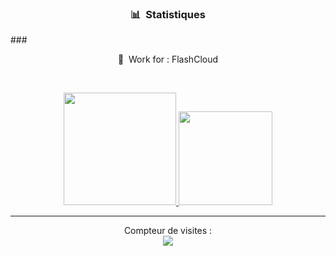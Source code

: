 ### <p align="center">📊 &nbsp;Statistiques</p>
###<p align="center">🏢 &nbsp;Work for : FlashCloud</p>
<br>


<p align="center">
<a href="https://github.com/Sxlim">
  <img height="180em" src="https://github-readme-stats-eight-theta.vercel.app/api?username=SxmyzZ&show_icons=true&theme=react&include_all_commits=true&locale=fr"/>
  <img height="150em" src="https://github-readme-stats-eight-theta.vercel.app/api/top-langs/?username=SxmyzZ&layout=compact&langs_count=8&theme=react&locale=fr"/>
</a>

</p>

-----

<p align="center"> 
  Compteur de visites :<br>
  <img src="https://profile-counter.glitch.me/Frouk2/count.svg" />
</p>
